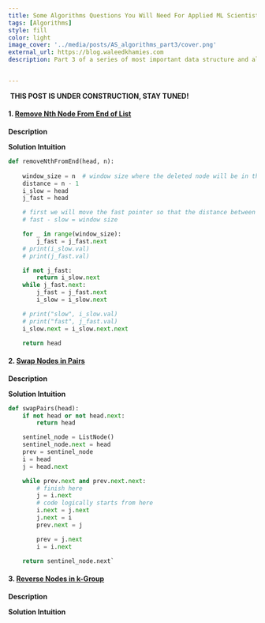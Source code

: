 ```yaml
---
title: Some Algorithms Questions You Will Need For Applied ML Scientist Roles - Part 3
tags: [Algorithms]
style: fill
color: light
image_cover: '../media/posts/AS_algorithms_part3/cover.png'
external_url: https://blog.waleedkhamies.com
description: Part 3 of a series of most important data structure and algorithms questions that you will need if you are applying to applied machine learning scientist role.


---
```




​                                                                     **THIS POST IS UNDER CONSTRUCTION, STAY TUNED!**



#### 1. [Remove Nth Node From End of List](https://leetcode.com/problems/remove-nth-node-from-end-of-list/description/)

**Description**

**Solution Intuition**

```python
def removeNthFromEnd(head, n):
    
    window_size = n  # window size where the deleted node will be in the middle
    distance = n - 1
    i_slow = head
    j_fast = head

    # first we will move the fast pointer so that the distance between
    # fast - slow = window size

    for _ in range(window_size):
        j_fast = j_fast.next
    # print(i_slow.val)
    # print(j_fast.val)

    if not j_fast:
        return i_slow.next
    while j_fast.next:
        j_fast = j_fast.next
        i_slow = i_slow.next

    # print("slow", i_slow.val)
    # print("fast", j_fast.val)
    i_slow.next = i_slow.next.next

    return head
```

#### 2. [Swap Nodes in Pairs](https://leetcode.com/problems/swap-nodes-in-pairs/)

**Description**

**Solution Intuition**

```python
def swapPairs(head):
    if not head or not head.next:
        return head

    sentinel_node = ListNode()
    sentinel_node.next = head
    prev = sentinel_node
    i = head
    j = head.next

    while prev.next and prev.next.next:
        # finish here
        j = i.next
        # code logically starts from here
        i.next = j.next
        j.next = i
        prev.next = j

        prev = j.next
        i = i.next

    return sentinel_node.next`
```

#### 3. [Reverse Nodes in k-Group](https://leetcode.com/problems/reverse-nodes-in-k-group/)

**Description**

**Solution Intuition**